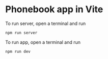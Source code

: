 # Phonebook app in Vite

To run server, open a terminal and run

```
npm run server
```

To run app, open a terminal and run
```
npm run dev
```